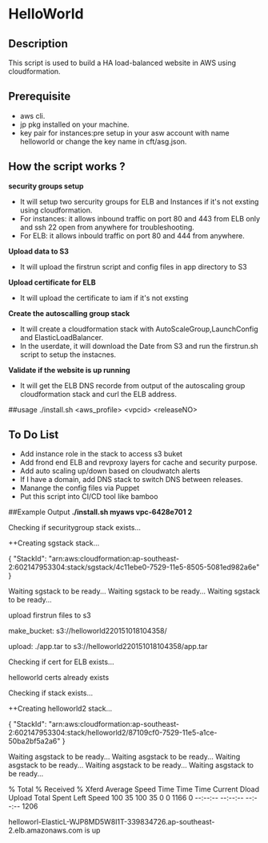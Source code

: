 # HelloWorld


## Description
This script is used to build a HA load-balanced website in AWS using cloudformation.

## Prerequisite
- aws cli.
- jp pkg installed on your machine.
- key pair for instances:pre setup in your asw account with name helloworld or change the key name in cft/asg.json.  

## How the script works ?
**security groups setup**
* It will setup two sercurity groups for ELB and Instances if it's not exsting using cloudformation.
* For instances: it allows inbound traffic on port 80 and 443 from ELB only and ssh 22 open from anywhere for troubleshooting.
* For ELB: it allows inbould traffic on port 80 and 444 from anywhere.

**Upload data to S3**
* It will upload the firstrun script and config files in app directory to S3

**Upload certificate for ELB**
* It will upload the certificate to iam if it's not exsting

**Create the autoscalling group stack**
* It will create a cloudformation stack with AutoScaleGroup,LaunchConfig and ElasticLoadBalancer.
* In the userdate, it will download the Date from S3 and run the firstrun.sh script to setup the instacnes.

**Validate if the website is up running**
* It will get the ELB DNS recorde from output of the  autoscaling group cloudformation stack and curl the ELB address.

##usage
./install.sh \<aws_profile\> \<vpcid\> \<releaseNO\>

## To Do List 
* Add instance role in the stack to access s3 buket
* Add frond end ELB and revproxy layers for cache and security purpose. 
* Add auto scaling up/down based on cloudwatch alerts
* If I have a domain, add DNS stack to switch DNS between releases.
* Manange the config files via Puppet
* Put this script into CI/CD tool like bamboo

##Example Output
**./install.sh myaws vpc-6428e701 2**

Checking if securitygroup stack exists...

++Creating sgstack stack...

{
    "StackId": "arn:aws:cloudformation:ap-southeast-2:602147953304:stack/sgstack/4c11ebe0-7529-11e5-8505-5081ed982a6e"
}

Waiting sgstack to be ready...
Waiting sgstack to be ready...
Waiting sgstack to be ready...

upload firstrun files to s3

make_bucket: s3://helloworld220151018104358/

upload: ./app.tar to s3://helloworld220151018104358/app.tar

Checking if cert for ELB exists...

helloworld certs already exists

Checking if stack exists...

++Creating helloworld2 stack...

{
    "StackId": "arn:aws:cloudformation:ap-southeast-2:602147953304:stack/helloworld2/87109cf0-7529-11e5-a1ce-50ba2bf5a2a6"
}

Waiting asgstack to be ready...
Waiting asgstack to be ready...
Waiting asgstack to be ready...
Waiting asgstack to be ready...
Waiting asgstack to be ready...

  % Total    % Received % Xferd  Average Speed   Time    Time     Time  Current
                                 Dload  Upload   Total   Spent    Left  Speed
100    35  100    35    0     0   1166      0 --:--:-- --:--:-- --:--:--  1206

helloworl-ElasticL-WJP8MD5W8I1T-339834726.ap-southeast-2.elb.amazonaws.com is up








